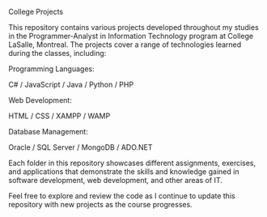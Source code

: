 College Projects


This repository contains various projects developed throughout my studies in the Programmer-Analyst in Information Technology program at College LaSalle, Montreal. The projects cover a range of technologies learned during the classes, including:

Programming Languages:

C# / JavaScript / Java / Python / PHP

Web Development:

HTML / CSS / XAMPP / WAMP

Database Management:

Oracle / SQL Server / MongoDB / ADO.NET

Each folder in this repository showcases different assignments, exercises, and applications that demonstrate the skills and knowledge gained in software development, web development, and other areas of IT.

Feel free to explore and review the code as I continue to update this repository with new projects as the course progresses.
